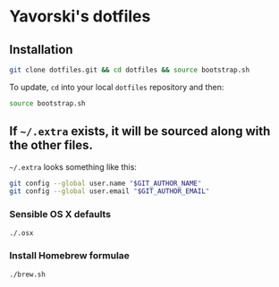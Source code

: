 # Yavorski's dotfiles

## Installation

```bash
git clone dotfiles.git && cd dotfiles && source bootstrap.sh
```

To update, `cd` into your local `dotfiles` repository and then:

```bash
source bootstrap.sh
```

## If `~/.extra` exists, it will be sourced along with the other files. 

`~/.extra` looks something like this:

```bash
git config --global user.name "$GIT_AUTHOR_NAME"
git config --global user.email "$GIT_AUTHOR_EMAIL"
```

### Sensible OS X defaults

```bash
./.osx
```

### Install Homebrew formulae

```bash
./brew.sh
```
